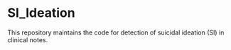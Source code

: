 # SI_Ideation
This repository maintains the code for detection of suicidal ideation (SI) in clinical notes. 
